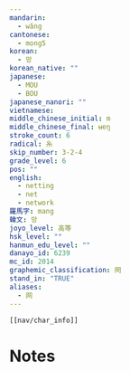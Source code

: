 ```yaml
---
mandarin:
  - wǎng
cantonese:
  - mong5
korean:
  - 망
korean_native: ""
japanese:
  - MOU
  - BOU
japanese_nanori: ""
vietnamese:
middle_chinese_initial: m
middle_chinese_final: ʉɐŋ
stroke_count: 6
radical: 糸
skip_number: 3-2-4
grade_level: 6
pos: ""
english:
  - netting
  - net
  - network
羅馬字: mang
韓文: 망
joyo_level: 高等
hsk_level: ""
hanmun_edu_level: ""
danayo_id: 6239
mc_id: 2014
graphemic_classification: 罔
stand_in: "TRUE"
aliases:
  - 网
---
```

```meta-bind-embed
[[nav/char_info]]
```

# Notes
